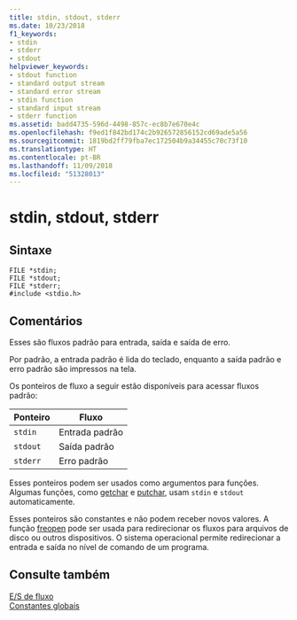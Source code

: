 ```yaml
---
title: stdin, stdout, stderr
ms.date: 10/23/2018
f1_keywords:
- stdin
- stderr
- stdout
helpviewer_keywords:
- stdout function
- standard output stream
- standard error stream
- stdin function
- standard input stream
- stderr function
ms.assetid: badd4735-596d-4498-857c-ec8b7e670e4c
ms.openlocfilehash: f9ed1f842bd174c2b926572856152cd69ade5a56
ms.sourcegitcommit: 1819bd2ff79fba7ec172504b9a34455c70c73f10
ms.translationtype: HT
ms.contentlocale: pt-BR
ms.lasthandoff: 11/09/2018
ms.locfileid: "51328013"
---
```

# <a name="stdin-stdout-stderr"></a>stdin, stdout, stderr

## <a name="syntax"></a>Sintaxe

```
FILE *stdin;
FILE *stdout;
FILE *stderr;
#include <stdio.h>
```

## <a name="remarks"></a>Comentários

Esses são fluxos padrão para entrada, saída e saída de erro.

Por padrão, a entrada padrão é lida do teclado, enquanto a saída padrão e erro padrão são impressos na tela.

Os ponteiros de fluxo a seguir estão disponíveis para acessar fluxos padrão:

|Ponteiro|Fluxo|
|-------------|------------|
|`stdin`|Entrada padrão|
|`stdout`|Saída padrão|
|`stderr`|Erro padrão|

Esses ponteiros podem ser usados como argumentos para funções. Algumas funções, como [getchar](../c-runtime-library/reference/getchar-getwchar.md) e [putchar](../c-runtime-library/reference/putchar-putwchar.md), usam `stdin` e `stdout` automaticamente.

Esses ponteiros são constantes e não podem receber novos valores. A função [freopen](../c-runtime-library/reference/freopen-wfreopen.md) pode ser usada para redirecionar os fluxos para arquivos de disco ou outros dispositivos. O sistema operacional permite redirecionar a entrada e saída no nível de comando de um programa.

## <a name="see-also"></a>Consulte também

[E/S de fluxo](../c-runtime-library/stream-i-o.md)<br/>
[Constantes globais](../c-runtime-library/global-constants.md)
